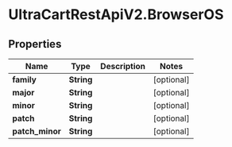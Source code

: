# UltraCartRestApiV2.BrowserOS

## Properties

Name | Type | Description | Notes
------------ | ------------- | ------------- | -------------
**family** | **String** |  | [optional] 
**major** | **String** |  | [optional] 
**minor** | **String** |  | [optional] 
**patch** | **String** |  | [optional] 
**patch_minor** | **String** |  | [optional] 


